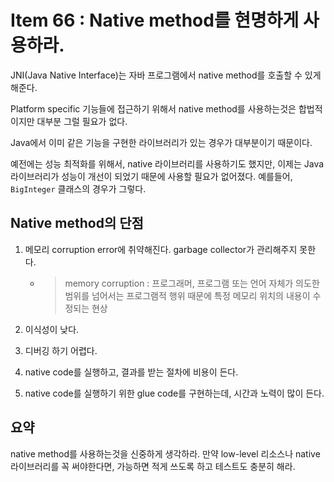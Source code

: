 # Item 66 : Native method를 현명하게 사용하라.

JNI(Java Native Interface)는 자바 프로그램에서 native method를 호출할 수 있게 해준다. 

Platform specific 기능들에 접근하기 위해서 native method를 사용하는것은 합법적이지만 대부분 그럴 필요가 없다.

Java에서 이미 같은 기능을 구현한 라이브러리가 있는 경우가 대부분이기 때문이다.

예전에는 성능 최적화를 위해서, native 라이브러리를 사용하기도 했지만, 이제는 Java 라이브러리가 성능이 개선이 되었기 때문에 사용할 필요가 없어졌다. 예를들어, ```BigInteger``` 클래스의 경우가 그렇다.

## Native method의 단점

1. 메모리 corruption error에 취약해진다. garbage collector가 관리해주지 못한다.

   - > memory corruption : 프로그래머, 프로그램 또는 언어 자체가 의도한 범위를 넘어서는 프로그램적 행위 때문에 특정 메모리 위치의 내용이 수정되는 현상

2. 이식성이 낮다. 

3. 디버깅 하기 어렵다.

4. native code를 실행하고, 결과를 받는 절차에 비용이 든다.

5. native code를 실행하기 위한 glue code를 구현하는데, 시간과 노력이 많이 든다.

## 요약

native method를 사용하는것을 신중하게 생각하라. 만약  low-level 리소스나 native 라이브러리를 꼭 써야한다면, 가능하면 적게 쓰도록 하고 테스트도 충분히 해라.



